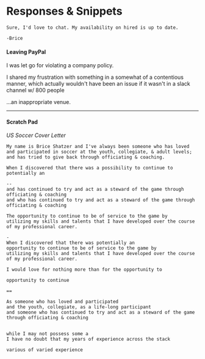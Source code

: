 # Responses & Snippets 

```
Sure, I'd love to chat. My availability on hired is up to date.

-Brice
```

#### Leaving PayPal 

I was let go for violating a company policy.

I shared my frustration with something in a somewhat of a contentious manner, which actually wouldn't have been an issue if it wasn't in a slack channel w/ 800 people

...an inappropriate venue. 


---

#### Scratch Pad

*US Soccer Cover Letter*
```
My name is Brice Shatzer and I've always been someone who has loved and participated in soccer at the youth, collegiate, & adult levels; and has tried to give back through officiating & coaching.

When I discovered that there was a possibility to continue to 
potentially an 

--
and has continued to try and act as a steward of the game through officiating & coaching 
and who has continued to try and act as a steward of the game through officiating & coaching 

The opportunity to continue to be of service to the game by
utilizing my skills and talents that I have developed over the course of my professional career. 

-
When I discovered that there was potentially an 
opportunity to continue to be of service to the game by
utilizing my skills and talents that I have developed over the course of my professional career.

I would love for nothing more than for the opportunity to 

opportunity to continue 

==

As someone who has loved and participated 
and the youth, collegiate, as a life-long participant 
and someone who has continued to try and act as a steward of the game through officiating & coaching 


while I may not possess some a 
I have no doubt that my years of experience across the stack 

various of varied experience 
```

